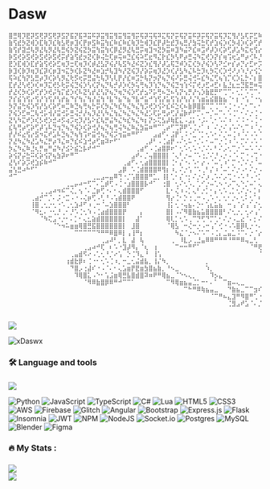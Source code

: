 # Dasw

```
⣿⣛⢿⡹⣟⡽⣫⢟⡽⣫⢟⡽⣫⡝⣯⡝⣯⠽⣭⠯⡽⣭⢻⣭⢻⣭⢻⣭⢻⡭⢯⡽⢭⢯⠽⣍⢯⡝⡭⢯⡝⣭⠯⡽⡭⢯⡝⣭⢯⡹⣍⢻⡜⣣⢏⡭⣋⠷⣩⢳⡙⣎⠳⣍⠳⣍⢳⣙⢮⣙⢮⣙⢮⡙⢮⡙⢮⡙⢮⣙⢮⡙⢧⢫⣍⠻⣜⢣⢏⡽⢭⢯⣹⠹⣎⡝⣣⠝⣎⠵⣹⣌⡷⠽⠿⠛⠛⠛⠛⠛⠓⠛⠾⠷⠭⣮⣵⣩⢎⡵⢫⡜⣥⢋⠷⣩⠳⣍⢳⡙⢮⣙⢎⡳⣙⢎⡳
⣷⢫⣞⡳⣝⢾⡱⣏⢷⡹⣎⢷⣣⢟⡶⣹⢎⡟⡶⣫⠷⣭⢳⣎⠷⣎⠷⣎⢷⡹⣓⢾⡹⣎⡟⡼⣓⣞⡹⢦⣛⡜⣳⢭⣓⢏⡞⣱⢮⡱⢎⡳⢼⡱⢎⡵⢋⡞⣡⠧⡹⣌⠳⣜⡹⣌⠳⡜⢦⣙⢦⡙⣦⡙⢧⣙⢣⡝⢦⡙⢦⡙⣎⠳⣌⠗⣮⣹⠾⠾⠧⣾⣔⣏⡶⣙⢦⣻⠼⠛⣉⠀⠆⡐⠰⠈⡄⢡⠂⡡⢘⠰⢀⠆⡐⢄⠠⢉⠙⠓⠷⢼⣆⡻⡜⣥⠻⣌⢧⡙⢧⢎⢧⡝⢮⡹⣜
⣷⢫⡞⣽⣚⢧⡻⣜⢧⡻⣜⢧⣛⢮⡳⣝⢮⣝⡳⣭⢳⣭⢳⢎⡿⣜⡻⣜⢧⣛⡭⢶⣹⠲⣝⡳⣭⠶⣹⠳⣬⠝⣎⠶⣩⠞⡼⡱⢎⡵⢋⡼⣡⠳⣍⢖⢫⡔⡣⢞⡱⣌⠳⣬⠱⢎⡳⣙⠮⡜⢦⡙⢦⡙⢦⡙⠶⣘⠧⣙⢦⣹⣬⣷⢞⣛⣉⣀⣀⣀⣀⣀⠀⠈⠉⢹⠞⢁⢂⠑⡠⠘⡠⢁⠊⡁⡐⣀⠂⡁⢄⠈⡄⢂⠌⢠⢈⠐⡈⠐⡄⢂⠈⡙⠳⣮⣓⠮⣎⡝⣎⠞⣦⠹⣖⠳⡜
⡷⣫⢞⡵⣫⢞⡵⣫⢞⡵⣫⢞⡭⡞⣵⢫⣞⡲⣝⢎⡷⢬⣓⢏⡶⢭⠶⣙⣎⢮⠵⣋⣖⠻⣌⡗⣎⡳⢣⠟⡴⣛⢬⠳⣍⢞⡱⡝⡎⢶⢩⢖⣡⠛⡴⢊⠧⡘⢥⢃⠳⣌⠳⣌⡛⣬⠱⢎⡱⢎⡣⡝⢦⡙⢦⡙⢧⣙⣮⢗⡿⠽⠛⠉⡉⢡⠀⡄⠠⡀⢄⠈⡉⠕⠲⠧⣌⡂⠌⡐⠠⢑⠀⢆⠐⠡⠐⣀⠂⠡⢂⡘⠠⠁⠌⠂⢄⠂⡑⠂⢄⢁⠊⢄⡁⠠⠙⠻⣴⡹⣌⠻⣔⢫⡜⣣⠝
⣟⡱⣏⢾⡱⣏⡞⣵⢫⢞⡵⣋⢶⡹⣒⢏⢶⡹⢎⡾⣜⣣⡝⢮⡜⢧⣫⠳⣜⠮⣝⡱⣎⢻⡜⡼⣡⢯⣙⠾⡱⣍⢎⡳⡜⢮⡱⢣⠝⣊⠖⡎⡴⡙⡔⣋⠖⡩⢆⡍⠳⡌⡓⠴⣩⢆⡹⣌⠳⣊⠵⣉⣶⡭⢶⠛⣍⠼⡚⢉⡀⠒⡈⠐⡐⢂⠒⡈⡐⠄⢊⡐⠐⡠⢁⠢⠐⢉⠓⢦⣌⠄⡘⠄⡈⢄⠡⠄⡈⣔⡾⠇⢠⠡⢈⡐⠂⠄⠡⢈⠂⠂⠌⠠⢀⠅⢂⠡⢈⠳⣏⡽⣌⠳⡜⡥⢞
⡷⣹⢎⡷⡹⢶⡹⣎⡽⢎⡶⣹⠲⣍⡳⢎⡧⣝⠳⣜⠶⣱⡚⢧⣹⠳⡜⣝⢮⡹⡜⡵⡭⢶⡹⣜⡱⢎⡜⣣⠳⣌⠧⣓⡹⢆⡳⢍⢎⡱⢚⠜⡰⠱⡘⡔⢪⡑⢎⡜⡱⢌⡱⢍⠲⣜⣴⠾⠗⠋⠉⠁⠀⠀⣸⣺⣷⡠⠐⠠⢀⣡⣠⣡⡆⠄⠒⢠⠐⡈⢄⡐⢂⠰⢀⠢⠉⡔⢨⠀⠌⡙⢦⣔⠈⠄⣒⡴⠚⢅⢂⡘⢀⠂⠆⡐⢈⠐⡁⠆⡈⠄⡁⠒⡀⠒⣀⠡⠂⡐⠌⢻⣮⡝⣺⢱⣋
⢯⠵⣎⢳⡝⣣⣛⡴⡹⢎⡵⢣⡻⣌⢗⡫⢖⡭⣛⣬⢓⢧⡹⢣⢇⡟⡜⣎⠶⣩⡓⢧⡝⡲⡝⢦⡙⢮⠜⡥⣛⢬⢚⠥⣎⠳⣌⢋⢦⢱⡉⢎⡱⣅⡓⠌⡆⣿⡦⢶⣥⣊⣼⠜⠋⠩⡄⠀⠀⠀⠀⠀⠀⠀⠉⠁⠘⠋⠉⠉⠉⠁⣀⡼⠃⡘⡈⠄⡐⢀⠂⠐⡈⠄⢊⢀⠡⢀⠂⠌⡐⣀⠂⣌⡿⠞⠡⢁⡘⢀⠂⢄⠃⡌⠐⡀⠆⢂⠐⡐⠄⠒⠠⢁⠂⠡⡀⡐⢠⠐⠄⠂⡙⢾⠥⠷⣬
⣏⡞⣜⢣⢞⡱⢎⠶⡹⣍⢞⡣⢗⡭⢮⣙⢮⡱⢣⢎⡝⢦⡙⢧⡚⡼⡱⢎⡳⢥⢛⢦⡹⢱⡙⢦⡙⢮⣙⢲⢱⠪⡍⢞⡰⣋⠴⣋⠆⣧⣘⣆⣒⣙⣯⣛⠶⢭⣷⣄⠠⠉⠛⠲⣤⣀⢿⢧⡀⢸⣯⣀⠀⠀⠀⠀⠀⠀⠀⠀⠀⣴⣫⣄⡂⠐⡐⢂⠐⡄⠨⠐⠠⢈⠄⢂⠒⠠⠈⠆⢁⣠⠞⠋⢄⠘⡐⢂⠐⠂⡌⢀⠂⠄⡡⠐⡈⠄⠒⢠⠈⢂⡑⢄⠈⡐⠠⠐⡠⠈⠄⢡⠀⠌⢳⡀⠀
⡞⣜⢎⡳⢎⡵⢋⡞⡱⢞⡬⢳⡍⣞⡱⢎⠧⣝⢣⡞⣜⢣⡝⢦⡙⢶⡙⢮⡱⢋⡞⣢⠝⡥⢛⠦⣙⠦⢣⡝⢢⡛⡜⢢⡱⣷⣟⡛⠋⢉⠉⠄⢂⡁⠡⢉⠉⠄⡉⠙⠠⠁⠎⡐⠈⠛⠛⠳⢽⣾⠤⠜⣢⡀⠀⠀⠀⠀⠀⠀⠚⠚⠒⠒⠛⠓⠦⢤⣢⠀⠅⠩⠐⢂⠨⠐⡈⠡⡈⣰⠞⠡⡘⢈⠐⢂⡐⠂⠌⢂⠐⠠⡈⠔⠠⡁⠢⠘⡈⢄⠘⢠⠀⢂⠂⢄⠁⢂⠄⠡⠈⠄⡘⢀⠂⡹⡄
⡝⡎⣮⢱⢫⡔⢫⡜⢱⢫⡜⢣⡞⣦⠙⡎⢳⡌⢳⡜⣬⢳⠘⣧⠙⣦⠙⣦⠙⣧⠚⣥⠚⢱⢫⡜⣥⢫⢱⡜⢣⡜⡌⢣⣶⣥⣮⣿⣷⣦⠈⠂⡆⠐⢡⠈⠐⢢⠐⠁⡆⠁⠂⡄⢡⡌⢠⠁⠂⢠⠐⢠⠈⡝⡄⠀⠀⠀⠀⠀⠀⠀⠀⠀⠀⠀⠀⠀⠈⠓⣮⠁⠘⢠⠂⠑⢠⢡⡞⢡⠘⠐⢠⠃⠈⠐⢠⠁⡌⠀⠊⣤⠁⠊⢡⠐⢡⠑⠐⠀⡎⠀⡜⠀⠘⢠⠈⡄⠂⢡⠈⠒⠈⡄⠒⠀⣵
⡳⡝⣬⢓⢮⡱⢫⡜⣣⢎⡵⢋⠶⣉⠷⣙⢦⢛⢦⡓⡭⢎⡳⣌⠳⣎⠳⣌⠳⣌⢳⡩⢞⡱⢪⠕⣎⠮⣑⢎⠦⣷⡿⣿⣯⠉⡉⢈⠉⠡⢈⠐⠠⢁⠂⠉⠄⠂⠄⠡⢀⠡⠈⠄⠡⠐⠂⠜⡐⡈⡐⢂⡐⢀⠻⡄⠀⠀⠀⠀⠀⠀⠀⠀⠀⠀⠀⠀⠀⡀⠈⢦⡁⠂⠌⢂⣲⠋⢄⠣⠠⠁⠌⠠⠉⠄⡁⠢⢈⠁⠎⠠⠘⡈⠤⢈⠄⠢⢁⠡⠀⠅⠠⢉⠐⡈⠤⠐⡈⠄⠌⠠⠑⠠⠈⠄⡡
⡝⢮⡱⣋⠶⣉⢧⢚⡥⢺⡜⣭⢚⡥⣛⢬⡚⡜⢦⡹⣜⢣⠳⣌⢳⣌⠳⣌⠳⣌⠳⣜⡡⢏⡥⢛⡴⢋⡜⣬⡷⠞⠋⡉⠄⠒⡈⠤⠉⠄⠡⢈⠁⠂⠌⡐⢈⠐⡈⠐⡀⢂⠡⠈⠄⠡⢈⠐⠠⠐⠠⢁⠰⢀⠂⠻⢤⣀⠀⠀⠀⠀⠀⠀⠀⠀⠀⠀⠀⠉⠒⠢⢷⡌⢐⡾⢁⠘⡀⠆⠡⡈⠄⠃⠌⡐⠠⠡⠌⠌⠨⠄⢡⠐⣁⠂⢌⠰⠀⠆⠡⠌⠰⠀⢆⠐⠄⠡⠐⡈⠄⢡⠈⠡⠉⠄⡁
⣝⢣⠳⣍⠞⡱⢎⡣⢞⡱⣚⠴⡫⢴⡩⢖⡹⡜⣣⠕⣎⢧⡛⣬⠳⣌⠳⣎⠳⣌⠳⡆⡝⡢⢍⣣⡼⢷⣏⣅⠠⣨⡅⠐⡨⠄⢁⠂⠡⠌⠰⠀⠌⠨⠐⠠⢈⠐⡈⠰⠈⠠⠂⡉⠤⢁⠢⠌⠁⠜⠠⢁⠂⡌⢠⠁⠄⠠⢉⡒⠦⣀⠀⠀⠀⠀⠀⠀⠀⠀⠀⠀⠀⠙⡟⡐⠠⢁⠒⠌⡐⠠⠉⠌⡐⠤⠑⡰⢈⠌⠡⢘⠠⠂⠔⠨⠐⣠⣡⣬⣴⣬⣤⣡⣂⣈⠐⠡⡁⠔⡈⠄⠌⡠⠉⠄⡀
⣎⢧⢛⡴⢋⡵⢋⡼⢡⠧⣙⢲⡙⢦⡙⢮⡱⢎⡵⢚⡜⢦⡙⢦⢛⢬⠳⣌⠷⣌⣳⣭⠶⠛⠉⢁⡴⠋⢉⡽⠟⠡⢈⡐⠁⠰⠀⠌⡐⠌⢠⠡⠌⢂⠉⠰⠈⡐⢈⠰⠈⠤⠡⠐⠠⠂⠔⡈⠡⠌⡐⢀⢣⡐⠠⢉⠢⡁⠆⡀⠡⢈⠙⠢⣄⡀⠀⠀⠀⠀⠀⠀⠀⡼⠃⠠⠁⣂⡬⠶⠖⠛⠛⠒⠒⠦⢥⣐⠈⡈⠱⡈⠔⠉⣠⡵⠚⠉⠀⠀⠀⠀⠀⠀⠈⠉⠓⢆⡐⠰⡀⢌⠐⠄⠩⠐⡀
⡞⡜⠮⣔⢫⡔⣫⠲⣍⠞⣡⠧⣙⢦⡙⢦⢳⢩⠖⣭⢚⢦⡙⢮⡩⢲⣭⠶⠛⠋⠁⠀⠀⣠⣴⠋⠄⣨⡟⢁⠨⠐⣁⠈⡁⢂⠡⠂⠌⡈⠤⢈⠰⠈⠌⠠⠡⠈⠄⠂⠌⡐⠠⠉⠤⠉⠄⠄⠃⠔⡀⠂⣿⣿⣔⠠⢀⠱⡈⠔⡡⢂⠌⡡⢀⠹⠲⣄⡀⠀⠀⠀⢰⠃⢄⡵⠚⠁⠀⠀⠀⠀⠀⠀⠀⠀⠀⠈⠑⢦⡁⡀⢂⠗⠉⠀⠀⠀⠀⠀⠀⠀⠀⠀⠀⠀⠀⠀⠑⢆⠐⣈⠰⢈⠡⡁⠄
⡝⣜⠳⣌⠳⣜⣡⠳⣌⡛⡴⠹⣌⠶⡙⣎⠮⣱⢚⡴⢋⣶⠽⠖⠋⠁⠀⠀⠀⠀⠀⢀⡼⠃⠠⢈⣴⡟⠠⠌⢂⠥⠐⡈⠄⠂⠤⠉⡐⢈⠰⠈⠄⡉⠌⠠⠡⠈⠌⡈⠰⢀⠡⢈⠰⠈⠌⠄⡉⡐⠠⢁⢻⣿⣿⣷⡄⢂⠱⣈⠐⢂⠂⣁⠢⠄⠡⢀⠙⠲⣄⠀⣾⣰⠊⠀⠀⠀⠀⠀⠀⠀⠀⠀⠀⠀⠀⠀⠀⠀⠙⣴⠃⠀⠀⠀⠀⠀⠀⠀⠀⠀⠀⠀⠀⠀⠀⠀⠀⠈⢧⢀⠂⢆⠰⢀⢂
⡳⣌⠳⣌⠷⣘⢆⡛⣤⠛⣬⠳⡜⣪⠕⣮⣑⡧⠞⠚⠉⠀⠀⠀⠀⠀⠀⠀⠀⢀⣴⠋⠠⢈⣴⣿⡿⠖⠁⢂⠡⢂⠡⠐⡈⠌⠄⠃⠌⡠⢂⠉⡐⠈⠤⠡⠈⠌⡐⢈⠐⠠⠈⠄⠢⠈⠌⠤⠁⠤⠑⠤⠀⢿⣿⣿⣿⣆⠐⡀⢊⠄⠒⠠⠐⡈⠔⡈⠤⠁⠌⡙⢷⡃⠀⠀⠀⠀⠀⠀⠀⠀⠀⠀⠀⠀⠀⠀⠀⠀⠀⠉⠀⠀⠀⠀⠀⠀⠀⠀⠀⠀⠀⠀⠀⠀⠀⠀⠀⠀⠈⣧⠈⢂⠰⣡⢾
⡵⢪⡝⡬⣓⠭⢎⡵⢪⡝⢦⣳⡽⠖⠛⠉⠀⠀⠀⠀⠀⠀⠀⠀⠀⠀⠀⠀⣠⠞⠄⡈⢤⣿⣿⣿⡇⠈⢄⠃⡐⠤⠈⠡⢐⡈⠌⡘⠠⡐⠠⠈⠄⡉⠐⠠⢉⠐⠠⠈⠤⠁⠌⡈⠤⠉⠰⠀⠍⠠⠡⡘⠄⢂⢻⣟⣿⣿⣇⠐⠌⡠⠃⠌⡐⠰⠠⠘⢠⢉⡐⠤⢀⠙⢦⡀⠀⠀⠀⠀⠀⠀⠀⠀⠀⠀⠀⠀⠀⠀⠀⠀⠀⠀⠀⠀⠀⠀⠀⠀⠀⠀⠀⠀⠀⠀⠀⠀⠀⠀⠀⢻⢀⣶⢫⣗⣫
⣜⢣⠎⡵⡩⢞⣱⡮⠷⠚⠉⠀⠀⠀⠀⠀⠀⠀⠀⠀⠀⠀⠀⠀⠀⠀⢀⣴⠋⠄⢂⣴⣿⣿⣿⣿⡇⢈⠂⡌⠐⠄⠡⠂⡔⠠⠈⠤⢁⠰⠁⡉⠐⡈⠌⡐⠈⠤⠁⠌⡐⢈⠐⠠⢂⠡⠌⡈⠌⡐⠡⠐⡈⠆⠠⢻⡟⣿⣿⣆⠂⠔⡈⡐⠠⢁⠆⠉⠄⢂⠐⣀⠃⠌⠠⠙⢦⡀⠀⠀⠀⠀⠀⠀⠀⠀⠀⠀⠀⠀⠀⠀⠀⠀⠀⠀⠀⠀⠀⠀⠀⠀⠀⠀⠀⠀⠀⠀⠀⠀⣀⢼⣿⡹⡞⣼⢣
⣬⢣⣛⠴⠓⠋⠁⠀⠀⠀⠀⠀⠀⠀⠀⠀⠀⠀⠀⠀⠀⠀⠀⠀⠀⣠⡿⠀⠡⢈⣾⣿⣿⣿⠿⢻⡆⠰⡀⠌⡐⢡⠈⠡⢀⠃⡌⠰⠈⠤⠁⠌⡐⠠⠂⠌⡐⠠⢉⠐⠠⠈⢄⠡⢂⠐⠤⠐⡈⠤⠁⡌⠐⡈⢡⠀⣿⡭⣿⣿⣆⠈⡔⠠⢁⠌⡀⠃⠌⡀⠒⠠⠘⡈⠤⠑⠠⢙⣄⠀⠀⠀⠀⠀⠀⠀⠀⠀⠀⠀⠀⠀⠀⠀⠀⠀⠀⠀⠀⠀⠀⠀⠀⠀⠀⠀⠀⠀⣠⠞⠁⠈⠉⠛⠿⣜⣫
⠚⠉⠀⠀⠀⠀⠀⠀⠀⠀⠀⠀⠀⠀⠀⠀⠀⠀⠀⢀⣀⣠⠤⣤⠿⢙⠐⡈⢡⣿⣿⣿⠛⣁⡀⢸⡇⢁⠂⡌⠐⡂⠌⡐⠌⡰⢀⠡⠌⡠⢉⠐⠠⠡⠘⠠⠐⡁⠂⠌⡐⢁⠂⠰⠀⠌⢄⠡⠐⡠⠡⢀⠃⠄⡁⢂⠸⣟⡽⣿⣻⡄⠠⣁⠂⡐⠠⠑⠠⢀⠉⠄⠡⠐⠠⢉⠐⠠⢈⢧⡀⠀⠀⠀⠀⠀⠀⠀⠀⠀⠀⠀⠀⠀⠀⠀⠀⠀⠀⠀⠀⠀⠀⠀⠀⠀⣠⠞⠁⠀⠀⠀⠀⠀⠀⠈⡿
⠀⠀⠀⠀⠀⠀⠀⠀⠀⠀⠀⠀⠀⢀⣀⡤⠴⠒⢋⠉⠄⣁⡾⢋⠠⢈⠐⣰⣿⣿⣿⡧⠚⠁⠀⢐⣿⠀⢂⠌⢂⠡⡀⢁⠊⡐⠤⢁⠢⠐⡠⠉⢄⠑⡈⠤⠁⢄⢁⠒⡀⠆⡘⠠⢉⠐⠤⠘⡐⢠⠁⠂⢌⠂⡐⠀⠎⣿⡼⣻⣿⣿⡀⠄⡂⠄⡑⢈⠁⠢⠌⡠⠁⡑⠐⡈⠄⡡⠂⠐⢳⡀⠀⠀⠀⠀⠀⠀⠀⠀⠀⠀⠀⠀⠀⠀⠀⠀⠀⠀⠀⠀⠀⠀⢀⡴⠁⠀⠀⠀⠀⠀⠀⠀⠀⣰⣿
⠀⠀⠀⠀⠀⠀⠀⢀⢀⣠⠴⠲⠮⠉⢌⡀⢢⠈⠄⣈⡶⢋⠐⠄⠂⢄⣾⣿⣿⣿⠋⠀⠀⠀⠀⠀⣇⠂⢌⠰⠠⡁⢄⠃⡐⡁⠂⡄⢂⠡⢀⡁⢂⠌⡐⠄⡁⠆⠂⠔⡐⠐⠠⢁⠂⡁⠂⠅⡐⡁⢌⠁⠢⠐⡌⠡⢸⣟⡷⣹⣿⣿⣷⠠⠘⡠⢐⠀⡊⠐⡈⢐⠠⢀⠑⡈⢄⠡⠠⢁⠐⠹⡄⠀⠀⠀⠀⠀⠀⠀⠀⠀⠀⠀⠀⠀⠀⠀⠀⠀⠀⠀⠀⢀⡞⠀⠀⠀⠀⠀⠀⠀⠀⢀⣼⣟⢷
⠀⠀⠀⠀⠀⢀⣴⡚⠉⡈⠄⡨⠐⣉⠠⠐⠠⢌⡶⢋⠠⢃⠘⠠⢡⣾⣿⣿⠟⠀⠀⠀⠀⠀⠀⠀⢻⡔⢈⠂⡑⢐⢀⠒⠠⢀⠡⠐⡀⢂⠂⡐⠄⢂⠅⢂⠁⠆⡁⢢⠐⡁⠢⢈⠐⠠⡁⢂⠡⢐⡈⢄⢃⡘⡀⠂⣾⢿⣜⣳⣿⣿⣿⣧⠐⠰⡈⠐⠠⢁⡐⢈⠐⢠⠂⠌⡀⠂⡅⠢⢈⠐⡙⣆⠀⠀⠀⠀⠀⠀⠀⠀⠀⠀⠀⠀⠀⠀⠀⠀⠀⠀⠀⡞⠀⠀⠀⠀⠀⠀⠀⠀⢠⣾⢟⣮⠟
⠀⠀⠀⠀⠀⢸⣿⢀⢂⡐⢂⠐⠡⢀⢂⣱⠼⠋⠰⢀⠒⠈⠤⣱⣿⣿⣿⠃⠀⠀⠀⠀⠀⠀⠀⠀⢸⡅⢂⠐⢤⣦⠄⡑⠂⢡⣆⣥⣦⠀⠒⢠⠈⡔⢠⠁⡌⢂⠁⢂⣴⣞⠲⠖⠈⡁⢐⣤⣶⣿⡦⠂⢂⠰⠀⢡⣿⣻⡼⠛⠉⠀⢹⣿⣆⠁⢆⠉⡐⠠⠐⣀⠊⠠⠘⡀⠤⠑⠠⠑⡈⠰⢀⠘⣦⠀⠀⠀⠀⠀⠀⠀⠀⠀⠀⠀⠀⠀⠀⠀⠀⠀⡼⠀⠀⠀⠀⠀⠀⠀⢀⣴⡿⣭⠟⠁⠀
⠀⠀⠀⠀⠀⠈⠻⣂⠄⠐⢂⡘⢀⠂⡘⠡⢈⢂⠱⠠⢈⣴⣾⣿⣿⣿⡟⠀⠀⠀⡄⠀⠀⠀⠀⠀⣿⡇⠠⠌⠻⣿⣷⣦⣥⣿⣿⣿⣿⠃⠌⢂⡐⡀⢂⠔⢠⠁⠌⡀⠛⠿⢿⣿⣿⣿⡿⠿⠋⡁⠄⣁⠊⡐⠌⣺⠟⠁⠀⠀⠀⠀⠀⢻⣿⣧⠀⢊⡐⠠⢡⠀⢂⡁⢂⠐⠠⢈⠐⢡⠠⢁⠂⡐⠈⢧⡀⠀⠀⠀⠀⠀⠀⠀⠀⠀⠀⠀⠀⠀⠀⣰⠃⠀⠀⠀⠀⠀⢀⣴⣿⡻⠟⠁⠀⠀⠀
⠀⠀⠀⠀⠀⠀⠀⠈⠳⢍⣠⠐⡐⠂⠄⡁⠂⢄⣂⣵⣾⣿⣿⣿⣿⣿⡇⠀⠀⣼⠁⠀⠀⠀⠀⠀⢿⢇⡁⢂⠡⢀⠉⡙⢋⠙⡉⢁⠂⠌⡐⠠⣀⣔⠈⠄⡂⠌⡐⢠⢁⠂⡄⠂⡁⢂⡐⠄⡒⢐⡀⢂⠐⣀⡾⠁⠀⠀⠀⠀⠀⠀⠀⠀⢻⣿⣧⢀⡐⢁⠂⠌⠠⠐⠂⡈⠐⡠⢈⠐⡐⢀⠆⠠⡁⠘⢳⡀⠀⠀⠀⠀⠀⠀⠀⠀⠀⠀⠀⠀⣰⠃⠀⠀⢠⠀⠀⣰⣿⠿⠊⠀⠀⠀⠀⠀⠀
⠀⠀⠀⠀⠀⠀⠀⠀⠀⠀⠈⠑⠲⠥⣶⣶⢿⣿⣛⣯⣿⣿⣿⣿⣿⣿⡇⠀⣸⣿⠀⠀⠀⠀⠀⠀⠈⢿⣣⠀⠒⢌⠒⡐⠠⠒⢠⠁⢊⠐⠠⠡⣿⡿⢇⡐⠐⠄⡐⠡⢀⠑⠠⠑⡄⠡⢐⠂⣁⠂⠔⡀⢢⡞⠁⠀⠀⠀⠀⠀⠀⠀⠀⠀⠀⢻⣿⣧⡐⢈⠰⢈⠠⢁⠂⡄⠡⠐⡀⠒⡈⢄⠘⡀⠆⡉⠰⢳⡀⠀⠀⠀⠀⠀⠀⠀⠀⠀⠀⡴⠁⠀⠀⠀⢸⢀⣾⠟⠁⠀⠀⠀⠀⠀⠀⠀⠀
⠀⠀⠀⠀⠀⠀⠀⠀⠀⠀⠀⠀⠀⠀⠀⠉⠉⠉⠉⠉⠙⠛⠛⠿⣿⠿⡇⢠⢸⠛⡆⠀⠀⠀⠀⠀⠀⠀⠳⣌⠈⡐⠢⠌⠡⠉⠠⢈⡄⣈⣤⣁⠨⠉⠄⡐⠈⡔⠠⡁⠂⠌⠠⡁⠤⢁⠂⠌⢠⢈⣐⣴⠿⠤⠤⠤⠤⠤⣀⣀⣀⣀⡀⠀⠀⠀⢻⣟⣷⡠⢈⠂⡐⢀⠂⡄⡁⠂⡄⠡⠐⢠⢁⠐⢂⡁⢂⠰⠹⡄⠀⠀⠀⠀⠀⠀⢀⡠⠞⠀⠀⠀⠀⠀⠋⣿⠃⠀⠀⠀⠀⠀⠀⠀⠀⠀⠀
⠀⠀⠀⠀⠀⠀⠀⠀⠀⠀⠀⠀⠀⠀⠀⠀⠀⠀⠀⠀⠀⢀⣠⠼⠃⡀⣇⠀⣼⠀⢧⠀⠀⠀⠀⠀⠀⢀⠀⠸⣇⡠⢀⣘⣤⠿⠿⠛⠛⠛⠘⠛⠛⠿⢤⣀⢃⠀⠄⡀⢃⠘⠄⡠⠠⠘⢠⣸⡼⡟⠛⠀⠀⠀⠀⠀⠀⠀⠀⠘⠻⡀⠛⠣⣄⠀⠀⢿⡿⣿⡀⡘⠠⢘⠠⢀⠀⠇⢀⠃⠜⡀⠄⠸⢀⠠⡘⠠⠀⢻⡤⠤⠀⠀⠀⠄⠛⠀⠀⠀⠀⠀⠀⠀⠀⢿⠀⠀⠀⠀⠀⠀⠀⠀⠀⠀⠀
⠀⠀⠀⠀⠀⠀⠀⠀⠀⠀⠀⠀⠀⠀⠀⠀⠀⢀⣠⠴⠚⢏⠀⠆⠡⠐⣹⡼⠻⡄⠈⢆⠀⢰⠀⠀⠀⠀⠉⠒⠒⠛⠋⠁⠀⠀⠀⠀⠀⠀⠀⠀⠀⠀⠀⠈⠛⢟⠓⠒⠶⢥⡐⢀⣡⡶⠋⡡⠊⠀⠀⠀⠀⠀⠀⠀⠀⠀⠀⠀⠀⠈⢦⠀⠈⠱⣄⠘⠻⣽⣿⣄⢁⠢⢄⠡⠈⠄⠡⠌⡐⠠⠌⠰⠈⠄⡂⠱⢈⠈⢳⡄⠀⠀⠀⠀⠀⠀⠀⠀⠀⠀⠀⠀⠀⠘⢦⠀⠀⠀⠀⠀⠀⠀⠀⠀⠀
⠀⠀⠀⠀⠀⠀⠀⠀⠀⠀⠀⠀⠀⠀⢀⣤⣾⠫⠔⠠⢁⢂⠘⡈⠔⢡⠀⡑⢈⠹⣄⠘⠀⢸⢡⠀⠀⠀⠀⠀⠀⠀⠀⠀⠀⠀⠀⠀⠀⠀⠀⠀⠀⠀⠀⠀⠀⠈⢦⠀⠀⠀⠙⡶⠋⠀⠊⢀⣀⣤⣀⡀⠀⠀⠀⠀⡦⡀⠀⠀⠀⠀⠈⠃⠀⠀⠈⠀⠀⠘⢾⣿⣷⡄⠂⠆⢡⠈⡐⠄⡁⠆⠌⠡⠌⠠⡁⠆⠡⠌⠐⡹⣄⠀⠀⠀⠀⠀⠀⠀⠀⠀⠀⢠⣆⣀⣨⣣⠀⠀⠀⠀⠀⠀⠀⠀⠀
⠀⠀⠀⠀⠀⠀⠀⠀⠀⠀⠀⠀⠀⢰⣾⣗⡿⠆⢈⠐⠂⢂⠡⢈⠰⡀⠒⣀⢂⣬⣾⣧⡀⢸⡌⠳⡀⠀⠀⠀⠀⠀⠀⠀⠀⡀⠀⠀⠀⠀⠀⠀⠀⠀⠀⠀⠀⠀⠀⢳⡀⠀⠚⢀⣰⠖⠻⠓⠓⠦⢤⣈⠑⠢⣀⠀⣇⠈⠑⠦⣀⠀⠀⠀⠀⢰⣤⣀⡀⠀⠀⠹⢿⣿⣦⣈⠐⢂⡐⠠⠡⠈⢌⠰⠈⠡⠐⡈⠡⡘⠄⡐⢙⣄⠀⠀⠀⠀⠀⠀⠀⠀⠀⠀⠻⣿⠿⠟⠂⠀⠀⠀⠀⠀⠀⠀⠀
⠀⠀⠀⠀⠀⠀⠀⠀⠀⠀⠀⠀⠀⠀⠙⣿⡠⢐⣼⠎⠐⠠⠈⠄⠂⢄⣡⣶⡟⣟⣶⣳⣿⣦⣷⡀⠘⠢⣀⠀⠀⠀⠀⠀⠀⠱⡀⠀⠀⠀⠀⠀⠀⠀⠀⠀⠀⠀⠀⠀⠑⣄⡴⢋⡀⠢⠁⡌⢢⠐⠠⢈⠙⠦⣄⠑⠘⠀⠀⡄⠀⠉⠒⠤⣀⡀⠣⣄⠉⠑⠲⠄⣀⠙⢿⣻⣦⡂⠌⡑⢠⠉⠄⢂⠡⠌⠡⢈⠡⠐⠌⡐⠠⢘⣆⠀⠀⠀⠀⠀⠀⠀⠀⠀⠀⢘⣦⠀⠀⠀⠀⠀⠀⠀⠀⠀⠀
⠀⠀⠀⠀⠀⠀⠀⠀⠀⠀⠀⠀⠀⠀⠀⠹⢿⣿⣅⠠⠑⠂⢡⣨⣶⢿⣛⣧⣿⣾⣿⠽⠶⠟⠛⢿⣦⣀⠈⠑⠢⢄⡀⠀⠀⠀⠹⡢⣄⠀⠀⠀⠀⠀⠀⠀⠀⠀⠀⠀⡠⠋⠐⠂⡌⢂⢁⠂⢂⠉⡐⠂⡌⡐⢈⠙⡦⣀⠀⠹⣶⣤⣤⣀⣀⡉⠀⠈⠑⠦⣀⣀⣀⣀⣀⣭⣿⣿⣦⣄⠁⡘⠈⡄⠒⡈⠤⢁⠢⠉⠤⠑⠄⢂⢈⣷⠶⢶⣤⣴⣦⣴⣶⡶⠾⠟⠃⠀⠀⠀⠀⠀⠀⠀⠀⠀⠀
⠀⠀⠀⠀⠀⠀⠀⠀⠀⠀⠀⠀⠀⠀⠀⠀⠀⠈⠻⠿⣷⣿⡿⠿⠛⠚⠉⠉⠁⠀⠀⠀⠀⠀⠀⠀⠉⠻⢿⣶⣦⣤⣈⡁⠒⠂⠄⠁⠀⠉⣶⠤⢄⣀⠀⠀⠀⠀⡠⢊⡁⠌⡌⠡⠐⡀⠆⡈⠤⠘⠠⠁⠆⣁⠂⠡⣀⣽⣷⣦⣽⣯⠞⠛⠛⠛⠛⠛⠿⠟⠛⠛⠛⠛⠛⠾⠶⠭⠿⣿⣷⣦⣅⡠⢁⠐⢂⠂⢂⠉⡐⢁⠊⠄⣢⣾⠀⠀⠀⠀⠀⠀⠀⠀⠀⠀⠀⠀⠀⠀⠀⠀⠀⠀⠀⠀⠀
⠀⠀⠀⠀⠀⠀⠀⠀⠀⠀⠀⠀⠀⠀⠀⠀⠀⠀⠀⠀⠀⠀⠀⠀⠀⠀⠀⠀⠀⠀⠀⠀⠀⠀⠀⠀⠀⠀⠀⠀⠉⠓⠛⠿⢷⣦⣤⣀⠀⠀⠙⣷⣦⣀⠉⠉⣲⠎⡁⢂⡐⢂⠔⢁⠂⠡⠐⠠⠄⡡⢑⠨⠐⣀⣬⣶⣿⡿⠟⠋⠁⠀⠀⠀⠀⠀⠀⠀⠀⠀⠀⠀⠀⠀⠀⠀⠀⠀⠀⠀⠀⠀⠉⠙⠓⠒⠦⠬⠤⠦⠤⠦⠼⠒⠋⠁⠀⠀⠀⠀⠀⠀⠀⠀⠀⠀⠀⠀⠀⠀⠀⠀⠀⠀⠀⠀⠀
⠀⠀⠀⠀⠀⠀⠀⠀⠀⠀⠀⠀⠀⠀⠀⠀⠀⠀⠀⠀⠀⠀⠀⠀⠀⠀⠀⠀⠀⠀⠀⠀⠀⠀⠀⠀⠀⠀⠀⠀⠀⠀⠀⠀⠀⠀⠈⠉⠛⠦⣄⣹⠛⠻⣿⠛⢁⠐⠄⡂⠐⠠⠈⠄⡈⠡⢈⠁⡂⢁⢂⣤⣷⣿⡿⠟⠉⠀⠀⠀⠀⠀⠀⠀⠀⠀⠀⠀⠀⠀⠀⠀⠀⠀⠀⠀⠀⠀⠀⠀⠀⠀⠀⠀⠀⠀⠀⠀⠀⠀⠀⠀⠀⠀⠀⠀⠀⠀⠀⠀⠀⠀⠀⠀⠀⠀⠀⠀⠀⠀⠀⠀⠀⠀⠀⠀⠀
⠀⠀⠀⠀⠀⠀⠀⠀⠀⠀⠀⠀⠀⠀⠀⠀⠀⠀⠀⠀⠀⠀⠀⠀⠀⠀⠀⠀⠀⠀⠀⠀⠀⠀⠀⠀⠀⠀⠀⠀⠀⠀⠀⠀⠀⠀⠀⠀⠀⠀⢈⣻⣠⠞⣡⠈⠄⡈⠐⠠⢁⠂⡁⢂⠁⠢⢁⣌⣰⣶⣿⣿⡿⠋⣀⠀⠀⠀⠀⠀⠀⠀⠀⠀⠀⠀⠀⠀⠀⠀⠀⠀⠀⠀⠀⠀⠀⠀⠀⠀⠀⠀⠀⠀⠀⠀⠀⠀⠀⠀⠀⠀⠀⠀⠀⠀⠀⠀⠀⠀⠀⠀⠀⠀⠀⠀⠀⠀⠀⠀⠀⠀⠀⠀⠀⠀⠀
```


##
![](https://github-trophies.vercel.app/?username=xdaswx&theme=radical&no-frame=true&no-bg=false&margin-w=4)


<div align="center">
  <p align="left"> <img src="https://komarev.com/ghpvc/?username=xdaswx&label=Profile%20views&color=0e75b6&style=flat" alt="xDaswx" /> </p>

</div>

###

###

<h3 align="left">🛠 Language and tools</h3>

###

![](https://github-readme-stats.vercel.app/api/top-langs/?username=xdaswx&theme=tokyonight&hide_border=true&include_all_commits=true&count_private=true&layout=compact)

![Python](https://img.shields.io/badge/python-3670A0?style=flat&logo=python&logoColor=ffdd54) ![JavaScript](https://img.shields.io/badge/javascript-%23323330.svg?style=flat&logo=javascript&logoColor=%23F7DF1E) ![TypeScript](https://img.shields.io/badge/typescript-%23007ACC.svg?style=flat&logo=typescript&logoColor=white) ![C#](https://img.shields.io/badge/c%23-%23239120.svg?style=flat&logo=c-sharp&logoColor=white) ![Lua](https://img.shields.io/badge/lua-%232C2D72.svg?style=flat&logo=lua&logoColor=white) ![HTML5](https://img.shields.io/badge/html5-%23E34F26.svg?style=flat&logo=html5&logoColor=white) ![CSS3](https://img.shields.io/badge/css3-%231572B6.svg?style=flat&logo=css3&logoColor=white) ![AWS](https://img.shields.io/badge/AWS-%23FF9900.svg?style=flat&logo=amazon-aws&logoColor=white) ![Firebase](https://img.shields.io/badge/firebase-%23039BE5.svg?style=flat&logo=firebase) ![Glitch](https://img.shields.io/badge/glitch-%233333FF.svg?style=flat&logo=glitch&logoColor=white) ![Angular](https://img.shields.io/badge/angular-%23DD0031.svg?style=flat&logo=angular&logoColor=white) ![Bootstrap](https://img.shields.io/badge/bootstrap-%23563D7C.svg?style=flat&logo=bootstrap&logoColor=white) ![Express.js](https://img.shields.io/badge/express.js-%23404d59.svg?style=flat&logo=express&logoColor=%2361DAFB) ![Flask](https://img.shields.io/badge/flask-%23000.svg?style=flat&logo=flask&logoColor=white) ![Insomnia](https://img.shields.io/badge/Insomnia-black?style=flat&logo=insomnia&logoColor=5849BE) ![JWT](https://img.shields.io/badge/JWT-black?style=flat&logo=JSON%20web%20tokens) ![NPM](https://img.shields.io/badge/NPM-%23000000.svg?style=flat&logo=npm&logoColor=white) ![NodeJS](https://img.shields.io/badge/node.js-6DA55F?style=flat&logo=node.js&logoColor=white) ![Socket.io](https://img.shields.io/badge/Socket.io-black?style=flat&logo=socket.io&badgeColor=010101) ![Postgres](https://img.shields.io/badge/postgres-%23316192.svg?style=flat&logo=postgresql&logoColor=white) ![MySQL](https://img.shields.io/badge/mysql-%2300f.svg?style=flat&logo=mysql&logoColor=white) ![Blender](https://img.shields.io/badge/blender-%23F5792A.svg?style=flat&logo=blender&logoColor=white) 	![Figma](https://img.shields.io/badge/figma-%23F24E1E.svg?style=flat&logo=figma&logoColor=white)

###

<h3 align="left">🔥  My Stats :</h3>

###

![](https://github-readme-stats.vercel.app/api?username=xdaswx&theme=tokyonight&hide_border=true&include_all_commits=true&count_private=true)<br/>
![](https://github-readme-streak-stats.herokuapp.com/?user=xdaswx&theme=tokyonight&hide_border=true)<br/>

###

 


